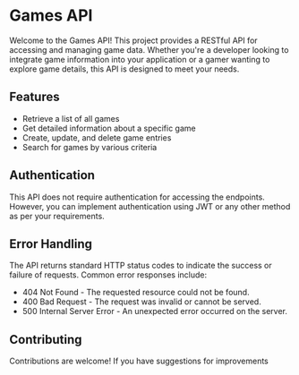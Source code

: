 # Games API

Welcome to the Games API! This project provides a RESTful API for accessing and managing game data. Whether you're a developer looking to integrate game information into your application or a gamer wanting to explore game details, this API is designed to meet your needs.


## Features

- Retrieve a list of all games
- Get detailed information about a specific game
- Create, update, and delete game entries
- Search for games by various criteria

## Authentication

This API does not require authentication for accessing the endpoints. However, you can implement authentication using JWT or any other method as per your requirements.

## Error Handling

The API returns standard HTTP status codes to indicate the success or failure of requests. Common error responses include:

- 404 Not Found - The requested resource could not be found.
- 400 Bad Request - The request was invalid or cannot be served.
- 500 Internal Server Error - An unexpected error occurred on the server.

## Contributing

Contributions are welcome! If you have suggestions for improvements